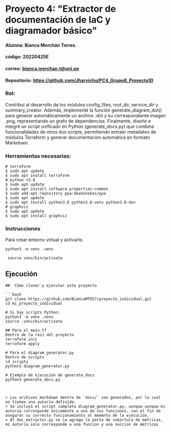 # Proyecto 4: "Extractor de documentación de IaC y diagramador básico"
#### Alumna: Bianca Merchán Torres.
#### código: 20220425E
#### correo: bianca.merchan.t@uni.pe
#### Repositorio: https://github.com/Jharvichu/PC4_Grupo8_Proyecto10

### Rol: 

Contribuí al desarrollo de los módulos config_files, root_dir, service_dir y summary_creator. Además, implementé la función generate_diagram_dot() para generar automáticamente un archivo .dot y su correspondiente imagen .png, representando un grafo de dependencias. Finalmente, diseñé e integré un script unificado en Python (generate_docs.py) que combina funcionalidades de otros dos scripts, permitiendo extraer metadatos de módulos Terraform y generar documentación automática en formato Markdown.


### Herramientas necesarias:

```
# terraform
$ sudo apt update
$ sudo apt install terraform
# python +3.8 
$ sudo apt update
$ sudo apt install software-properties-common
$ sudo add-apt-repository ppa:deadsnakes/ppa
$ sudo apt update
$ sudo apt install python3.8 python3.8-venv python3.8-dev
# graphviz
$ sudo apt update
$ sudo apt install graphviz
```

### Instrucciones

Para crear entorno virtual y activarlo.
```
python3 -m venv .venv
```

```
 source venv/bin/activate
 ```


## Ejecución
```
##  Cómo clonar y ejecutar este proyecto

```bash
git clone https://github.com/BiancaMT957/proyecto_individual.git
cd mi_proyecto_individual

# Si hay scripts Python:
python3 -m venv .venv
source .venv/bin/activate

## Para el main.tf
Dentro de la raiz del proyecto
terraform init
terraform apply

# Para el diagram_generator.py
Dentro de scripts
cd scripts
python3 diagram_generator.py

# Ejemplo de ejecución de generate_docs
python3 generate_docs.py



> Los archivos markdown dentro de `docs/` son generados, por lo cual no tienen una autoría definida.
> Se incluyó el script completo diagram_generator.py, aunque aunque mi autoría corresponde únicamente a una de sus funciones, con el fin de asegurar su correcto funcionamiento al momento de la ejecución.
> Al doc_extractor.py se le agrego la parte de cobertura de métricas, mi autoria solo corresponde a una funcion y una seccion de métricas
